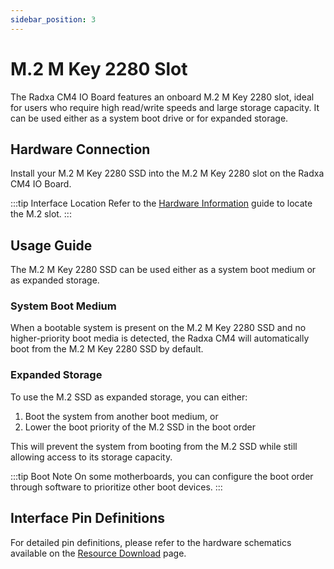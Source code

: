 ```yaml
---
sidebar_position: 3
---
```


# M.2 M Key 2280 Slot

The Radxa CM4 IO Board features an onboard M.2 M Key 2280 slot, ideal for users who require high read/write speeds and large storage capacity. It can be used either as a system boot drive or for expanded storage.

## Hardware Connection

Install your M.2 M Key 2280 SSD into the M.2 M Key 2280 slot on the Radxa CM4 IO Board.

:::tip Interface Location
Refer to the [Hardware Information](./hardware_info.md) guide to locate the M.2 slot.
:::

## Usage Guide

The M.2 M Key 2280 SSD can be used either as a system boot medium or as expanded storage.

### System Boot Medium

When a bootable system is present on the M.2 M Key 2280 SSD and no higher-priority boot media is detected, the Radxa CM4 will automatically boot from the M.2 M Key 2280 SSD by default.

### Expanded Storage

To use the M.2 SSD as expanded storage, you can either:

1. Boot the system from another boot medium, or
2. Lower the boot priority of the M.2 SSD in the boot order

This will prevent the system from booting from the M.2 SSD while still allowing access to its storage capacity.

:::tip Boot Note
On some motherboards, you can configure the boot order through software to prioritize other boot devices.
:::

## Interface Pin Definitions

For detailed pin definitions, please refer to the hardware schematics available on the [Resource Download](../download.md) page.
